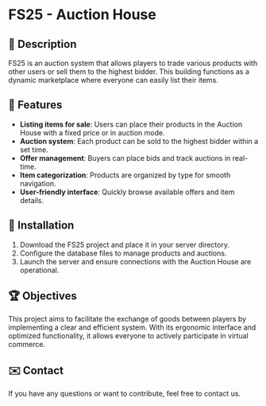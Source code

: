 # FS25 - Auction House

## 📌 Description
FS25 is an auction system that allows players to trade various products with other users or sell them to the highest bidder. This building functions as a dynamic marketplace where everyone can easily list their items.

## 🎯 Features
- **Listing items for sale**: Users can place their products in the Auction House with a fixed price or in auction mode.
- **Auction system**: Each product can be sold to the highest bidder within a set time.
- **Offer management**: Buyers can place bids and track auctions in real-time.
- **Item categorization**: Products are organized by type for smooth navigation.
- **User-friendly interface**: Quickly browse available offers and item details.

## 🔧 Installation
1. Download the FS25 project and place it in your server directory.
2. Configure the database files to manage products and auctions.
3. Launch the server and ensure connections with the Auction House are operational.

## 🏆 Objectives
This project aims to facilitate the exchange of goods between players by implementing a clear and efficient system. With its ergonomic interface and optimized functionality, it allows everyone to actively participate in virtual commerce.

## ✉️ Contact
If you have any questions or want to contribute, feel free to contact us. 
